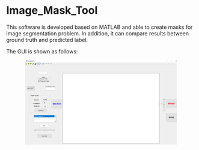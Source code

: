 # Image_Mask_Tool

This software is developed based on MATLAB and able to create masks for image segmentation problem. In addition, it can compare results between ground truth and predicted label.

The GUI is shown as follows:

<p align="center">
  <img src="./ImageMask/ImageMask.png" width="80%">
</p>
